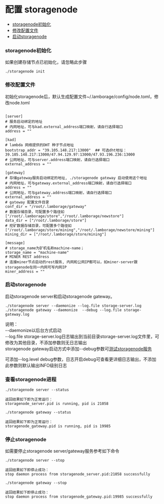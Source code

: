 # 配置 storagenode 
* [storagenode初始化](#storagenode初始化)
* [修改配置文件](#修改配置文件)
* [启动storagenode](#启动storagenode)


### storagenode初始化

如果创建存储节点已初始化，请忽略此步骤

```
./storagenode init 
```

### 修改配置文件
初始化storagenode后，默认生成配置文件~/.lamborage/config/node.toml，修改node.toml


```

[server]
# 服务启动绑定的地址
# 内网地址，可与kad.external_address端口映射，请自行选择端口
address = ""  

[kad]
# lambda 网络提供的DHT 种子节点地址
bootstrap_addr = "39.105.148.217:13000"  ## 可选dht地址：39.105.148.217:13000/47.94.129.97:13000/47.93.196.236:13000
# 公网地址，可与server.address端口映射，请自行选择端口
external_address = ""

[gateway]
# 存储gateway服务启动绑定的地址, ./storagenode gateway 启动使用这个地址
# 内网地址，可与gateway.external_address端口映射，请自行选择端口
address = ""
# 公网地址，可与gateway.address端口映射，请自行选择端口
external_address = "" 
# gateway 配置文件目录
conf_dir = "/root/.lamborage/gateway"
# 数据存储目录，可配置多个路径如["/root/.lamborage/store","/root/.lamborage/newstore"]
data_dir = ["/root/.lamborage/store"]
# 挖矿数据存储目录，可配置多个路径如["/root/.lamborage/store/mining","/root/.lamborage/newstore/mining"]
mining_dir = ["/root/.lamborage/store/mining"]

[message]
# storage_name为矿机名称machine-name；
storage_name = "machine-name" 
# MINER REST address
# 连接miner节点启动的rest服务, 内网和公网IP都可以，如miner-server跟storagenode在同一内网可写内网IP
miner_address = "" 
```

### 启动storagenode

启动storagenode server和启动storagenode gateway。
```
./storagenode server --daemonize --log.file storage-server.log
./storagenode gateway --daemonize  --debug --log.file storage-gateway.log
```
说明：  
--daemonize以后台方式启动   
--log.file storage-server.log日志输出到当前目录storage-server.log文件里，可修改为其他目录，不添加参数则无日志输出  
storagenode gateway启动方式中添加--debug参数可[测试storagenode服务](./测试网0.4.0Miner接入教程.md#3测试storagenode服务)  

可添加--log.level debug参数，日志开启debug可查看更详细日志输出，不添加此参数则默认输出INFO级别日志 


### 查看storagenode进程
```
./storagenode server --status
```
```
返回结果如下即为正常运行：
storagenode_server.pid is running, pid is 21058
```
```
./storagenode gateway --status
```
```
返回结果如下即为正常运行：
storagenode_gateway.pid is running, pid is 19985
```


### 停止storagenode
如需要停止storagenode server/gateway服务参考如下命令

```
./storagenode server --stop
```
```
返回结果如下即停止成功：
stop daemon process from storagenode_server.pid:21058 successfully
```
```
./storagenode gateway --stop
```
```
返回结果如下即停止成功：
stop daemon process from storagenode_gateway.pid:19985 successfully
```


